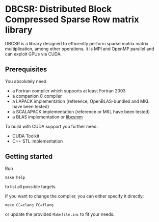 # DBCSR: Distributed Block Compressed Sparse Row matrix library

DBCSR is a library designed to efficiently perform sparse matrix matrix multiplication, among other operations.
It is MPI and OpenMP parallel and can exploit GPUs via CUDA.

## Prerequisites

You absolutely need:

* a Fortran compiler which supports at least Fortran 2003
* a companion C compiler
* a LAPACK implementation (reference, OpenBLAS-bundled and MKL have been tested)
* a SCALAPACK implementation (reference or MKL have been tested)
* a BLAS implementation or [libxsmm](https://github.com/hfp/libxsmm)

To build with CUDA support you further need:

* CUDA Toolkit
* C++ STL implementation

## Getting started

Run

    make help

to list all possible targets.

If you want to change the compiler, you can either specify it directly:

    make CC=clang FC=flang

or update the provided `Makefile.inc` to fit your needs.
